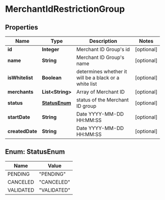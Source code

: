 
# MerchantIdRestrictionGroup

## Properties
Name | Type | Description | Notes
------------ | ------------- | ------------- | -------------
**id** | **Integer** | Merchant ID Group&#39;s id |  [optional]
**name** | **String** | Merchant ID Group&#39;s name |  [optional]
**isWhitelist** | **Boolean** | determines whether it will be a black or a white list |  [optional]
**merchants** | **List&lt;String&gt;** | Array of Merchant ID |  [optional]
**status** | [**StatusEnum**](#StatusEnum) | status of the Merchant ID group |  [optional]
**startDate** | **String** | Date YYYY-MM-DD HH:MM:SS |  [optional]
**createdDate** | **String** | Date YYYY-MM-DD HH:MM:SS |  [optional]


<a name="StatusEnum"></a>
## Enum: StatusEnum
Name | Value
---- | -----
PENDING | &quot;PENDING&quot;
CANCELED | &quot;CANCELED&quot;
VALIDATED | &quot;VALIDATED&quot;



